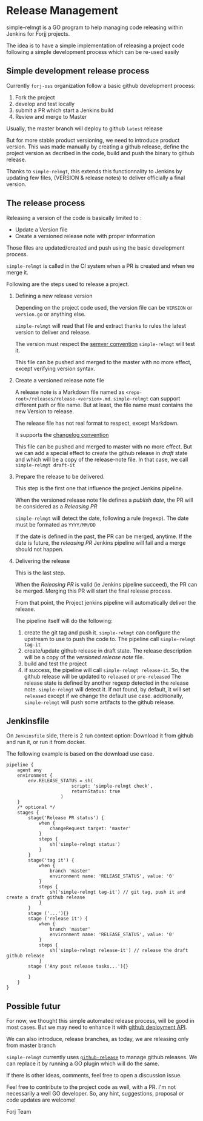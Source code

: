 # Release Management

simple-relmgt is a GO program to help managing code releasing within Jenkins for Forjj projects.

The idea is to have a simple implementation of releasing a project code following a simple development process which can be re-used easily 

## Simple development release process

Currently `forj-oss` organization follow a basic github development process:

1. Fork the project
2. develop and test locally
3. submit a PR which start a Jenkins build 
4. Review and merge to Master

Usually, the master branch will deploy to github `latest` release

But for more stable product versioning, we need to introduce product version.
This was made manually by creating a github release, define the project version as decribed in the code, build and push the binary to github release.

Thanks to `simple-relmgt`, this extends this functionnality to Jenkins by updating few files, (VERSION & release notes) to deliver officially a final version.

## The release process

Releasing a version of the code is basically limited to :

- Update a Version file
- Create a versioned release note with proper information

Those files are updated/created and push using the basic development process.

`simple-relmgt` is called in the CI system when a PR is created and when we merge it.

Following are the steps used to release a project.

1. Defining a new release version

    Depending on the project code used, the version file can be `VERSION` or `version.go` or anything else.

    `simple-relmgt` will read that file and extract thanks to rules the latest version to deliver and release.

    The version must respect the [semver convention](https://semver.org/) `simple-relmgt` will test it.

    This file can be pushed and merged to the master with no more effect, except verifying version syntax.

2. Create a versioned release note file

    A release note is a Markdown file named as `<repo-root>/releases/release-<version>.md`. `simple-relmgt` can support different path or file name.
    But at least, the file name must contains the new Version to release.

    The release file has not real format to respect, except Markdown.

    It supports the [changelog convention](https://keepachangelog.com/en/1.0.0/)

    This file can be pushed and merged to master with no more effect. 
    But we can add a special effect to create the github release in *draft* state and which will be a copy of the release-note file.
    In that case, we call `simple-relmgt draft-it`

3. Prepare the release to be delivered.

    This step is the first one that influence the project Jenkins pipeline.

    When the versioned release note file defines a *publish date*, the PR will be considered as a *Releasing PR*

    `simple-relmgt` will detect the date, following a rule (regexp). The date must be formated as `YYYY/MM/DD`

    If the date is defined in the past, the PR can be merged, anytime. If the date is future, the *releasing PR* Jenkins pipeline will fail and a merge should not happen.

4. Delivering the release

    This is the last step.

    When the *Releasing PR* is valid (ie Jenkins pipeline succeed), the PR can be merged.
    Merging this PR will start the final release process.

    From that point, the Project jenkins pipeline will automatically deliver the release.

    The pipeline itself will do the following:

   1. create the git tag and push it. `simple-relmgt` can configure the upstream to use to push the code to. The pipeline call `simple-relmgt tag-it`
   2. create/update github release in draft state. The release description will be a copy of the *versioned release note* file.
   3. build and test the project
   4. if success, the pipeline will call `simple-relmgt release-it`. So, the github release will be updated to `released` or `pre-released`
      The release state is defined by another regexp detected in the release note. `simple-relmgt` will detect it. If not found, by default, it will set `released` except if we change the default use case.
    additionally, `simple-relmgt` will push some artifacts to the github release.

## Jenkinsfile

On `Jenkinsfile` side, there is 2 run context option: Download it from github and run it, or run it from docker.

The following example is based on the download use case.

```Jenkinsfile
pipeline {
    agent any
    environment {
        env.RELEASE_STATUS = sh(
                        script: 'simple-relmgt check',
                        returnStatus: true
                    )
    }
    /* optional */
    stages {
        stage('Release PR status') {
            when {
                changeRequest target: 'master'
            }
            steps {
                sh('simple-relmgt status')
            }
        }
        stage('tag it') {
            when {
                branch 'master'
                environment name: 'RELEASE_STATUS', value: '0'
            }
            steps {
                sh('simple-relmgt tag-it') // git tag, push it and create a draft github release
            }
        }
        stage ('...'){}
        stage ('release it') {
            when {
                branch 'master'
                environment name: 'RELEASE_STATUS', value: '0'
            }
            steps {
                sh('simple-relmgt release-it') // release the draft github release
            }
        stage ('Any post release tasks...'){}

        }
    }
}
```

## Possible futur

For now, we thought this simple automated release process, will be good in most cases. But we may need to enhance it with [github deployment API](https://developer.github.com/v3/repos/deployments/).

We can also introduce, release branches, as today, we are releasing only from master branch

`simple-relmgt` currently uses [`github-release`](https://github.com/aktau/github-release) to manage github releases. We can replace it by running a GO plugin which will do the same.

If there is other ideas, comments, feel free to open a discussion issue.

Feel free to contribute to the project code as well, with a PR. I'm not necessarily a well GO developer. So, any hint, suggestions, proposal or code updates are welcome!

Forj Team